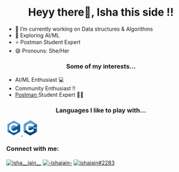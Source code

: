<h1 align="center">Heyy there👋, Isha this side !!</h1>


- 🔭 I’m currently working on Data structures & Algorithms
- 🌱 Exploring AI/ML 
- ⭐️ Postman Student Expert
- 😄 Pronouns: She/Her

<h3 align="center"> Some of my interests...  </h3>

- AI/ML Enthusiast 💻
- Community Enthusiast !!
- <a href="https://www.postman.com/"> Postman </a> Student Expert 🧙‍♀️


<h3 align="center">Languages I like to play with... </h3>
<p align="left"> <a href="https://www.cprogramming.com/" target="_blank" rel="noreferrer"> <img src="https://raw.githubusercontent.com/devicons/devicon/master/icons/c/c-original.svg" alt="C" width="40" height="40"/> </a> <a href="https://www.w3schools.com/cpp/" target="_blank" rel="noreferrer"> <img src="https://raw.githubusercontent.com/devicons/devicon/master/icons/cplusplus/cplusplus-original.svg" alt="cplusplus" src="https://raw.githubusercontent.com/devicons/devicon/master/icons/python/python-original.svg" alt="python" width="40" height="40"/> </a> </p>


<h3 align="left">Connect with me:</h3>
<p align="left">
<a href="https://twitter.com/isha__jain__" target="blank"><img align="center" src="https://raw.githubusercontent.com/rahuldkjain/github-profile-readme-generator/master/src/images/icons/Social/twitter.svg" alt="isha__jain__" height="30" width="40" /></a>
<a href="https://linkedin.com/in/-ishajain-" target="blank"><img align="center" src="https://raw.githubusercontent.com/rahuldkjain/github-profile-readme-generator/master/src/images/icons/Social/linked-in-alt.svg" alt="-ishajain-" height="30" width="40" /></a>
<a href="https://discord.gg/ishajain#2283" target="blank"><img align="center" src="https://raw.githubusercontent.com/rahuldkjain/github-profile-readme-generator/master/src/images/icons/Social/discord.svg" alt="ishajain#2283" height="30" width="40" /></a>
</p>
